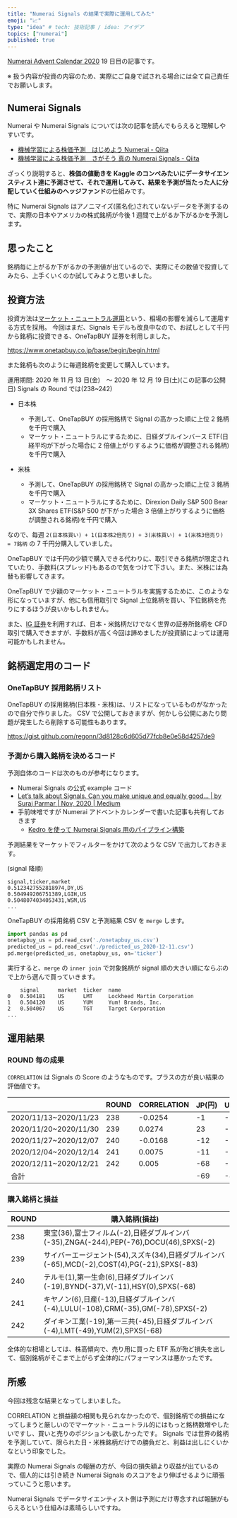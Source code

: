 ```yaml
---
title: "Numerai Signals の結果で実際に運用してみた"
emoji: "📈"
type: "idea" # tech: 技術記事 / idea: アイデア
topics: ["numerai"]
published: true
---
```


[Numerai Advent Calendar 2020](https://adventar.org/calendars/5031) 19 日目の記事です。

※ 扱う内容が投資の内容のため、実際にご自身で試される場合には全て自己責任でお願いします。

## Numerai Signals

Numerai や Numerai Signals については次の記事を読んでもらえると理解しやすいです。

- [機械学習による株価予測　はじめよう Numerai \- Qiita](https://qiita.com/blog_UKI/items/fb401725288e58c92bd6)
- [機械学習による株価予測　さがそう 真の Numerai Signals \- Qiita](https://qiita.com/blog_UKI/items/6f044b41819f1f003426)

ざっくり説明すると、**株価の値動きを Kaggle のコンペみたいにデータサイエンスティスト達に予測させて、それで運用してみて、結果を予測が当たった人に分配していく仕組みのヘッジファンド**の仕組みです。

特に Numerai Signals はアノニマイズ(匿名化)されていないデータを予測するので、実際の日本やアメリカの株式銘柄が今後 1 週間で上がるか下がるかを予測します。

## 思ったこと

銘柄毎に上がるか下がるかの予測値が出ているので、実際にその数値で投資してみたら、上手くいくのか試してみようと思いました。

## 投資方法

投資方法は[マーケット・ニュートラル運用](https://www.daiwa-am.co.jp/guide/term/ma/maake_1.html)という、相場の影響を減らして運用する方式を採用。
今回はまだ、Signals モデルも改良中なので、お試しとして千円から銘柄に投資できる、OneTapBUY 証券を利用しました。

https://www.onetapbuy.co.jp/base/begin/begin.html

また銘柄も次のように毎週銘柄を変更して購入しています。

運用期間: 2020 年 11 月 13 日(金)　～ 2020 年 12 月 19 日(土)(この記事の公開日)
Signals の Round では(238~242)

- 日本株

  - 予測して、OneTapBUY の採用銘柄で Signal の高かった順に上位 2 銘柄を千円で購入
  - マーケット・ニュートラルにするために、日経ダブルインバース ETF(日経平均が下がった場合に 2 倍値上がりするように価格が調整される銘柄)を千円で購入

- 米株
  - 予測して、OneTapBUY の採用銘柄で Signal の高かった順に上位 3 銘柄を千円で購入
  - マーケット・ニュートラルにするために、Direxion Daily S&P 500 Bear 3X Shares ETF(S&P 500 が下がった場合 3 倍値上がりするように価格が調整される銘柄)を千円で購入

なので、毎週 `2(日本株買い) + 1(日本株2倍売り) + 3(米株買い) + 1(米株3倍売り) = 7銘柄` の 7 千円分購入していました。

OneTapBUY では千円の少額で購入できる代わりに、取引できる銘柄が限定されていたり、手数料(スプレッド)もあるので気をつけて下さい。また、米株には為替も影響してきます。

OneTapBUY で少額のマーケット・ニュートラルを実施するために、このような形になっていますが、他にも信用取引で Signal 上位銘柄を買い、下位銘柄を売りにするほうが良いかもしれません。

また、[IG 証券](https://www.ig.com/jp/welcome-page)を利用すれば、日本・米銘柄だけでなく世界の証券所銘柄を CFD 取引で購入できますが、手数料が高く今回は諦めましたが投資額によっては運用可能かもしれません。

## 銘柄選定用のコード

### OneTapBUY 採用銘柄リスト

OneTapBUY の採用銘柄(日本株・米株)は、リストになっているものがなかったので自分で作りました。
CSV で公開しておきますが、何かしら公開にあたり問題が発生したら削除する可能性もあります。

https://gist.github.com/regonn/3d8128c6d605d77fcb8e0e58d4257de9

### 予測から購入銘柄を決めるコード

予測自体のコードは次のものが参考になります。

- Numerai Signals の公式 example コード
- [Let’s talk about Signals\. Can you make unique and equally good… \| by Suraj Parmar \| Nov, 2020 \| Medium](https://parmarsuraj99.medium.com/lets-talk-about-signals-841934f24450)
- 手前味噌ですが Numerai アドベントカレンダーで書いた記事も共有しておきます
  - [Kedro を使って Numerai Signals 用のパイプライン構築](https://zenn.dev/regonn/articles/kedro-numerai-signals)

予測結果をマーケットでフィルターをかけて次のような CSV で出力しておきます。

(signal 降順)

```
signal,ticker,market
0.5123427552818974,DY,US
0.504949206751389,LGIH,US
0.5048074034053431,WSM,US
...
```

OneTapBUY の採用銘柄 CSV と予測結果 CSV を `merge` します。

```python
import pandas as pd
onetapbuy_us = pd.read_csv('./onetapbuy_us.csv')
predicted_us = pd.read_csv('./predicted_us_2020-12-11.csv')
pd.merge(predicted_us, onetapbuy_us, on='ticker')
```

実行すると、`merge` の `inner join` で対象銘柄が signal 順の大きい順にならぶので上から選んで買っていきます。

```
	signal      market  ticker  name
0	0.504181    US	    LMT	    Lockheed Martin Corporation
1	0.504120    US	    YUM	    Yum! Brands, Inc.
2	0.504067    US	    TGT	    Target Corporation
...
```

## 運用結果

### ROUND 毎の成果

`CORRELATION` は Signals の Score のようなものです。プラスの方が良い結果の評価値です。

|                       | ROUND | CORRELATION | JP(円) | US(円) | ALL(円) |
| --------------------- | ----- | ----------- | ------ | ------ | ------- |
| 2020/11/13~2020/11/23 | 238   | -0.0254     | -1     | -276   | -277    |
| 2020/11/20~2020/11/30 | 239   | 0.0274      | 23     | -102   | -79     |
| 2020/11/27~2020/12/07 | 240   | -0.0168     | -12    | -116   | -128    |
| 2020/12/04~2020/12/14 | 241   | 0.0075      | -11    | -223   | -234    |
| 2020/12/11~2020/12/21 | 242   | 0.005       | -68    | -115   | -183    |
| 合計                  |       |             | -69    | -832   | -901    |

### 購入銘柄と損益

| ROUND | 購入銘柄(損益)                                                                              |
| ----- | ------------------------------------------------------------------------------------------- |
| 238   | 東宝(36),富士フィルム(-2),日経ダブルインバ(-35),ZNGA(-244),PEP(-76),DOCU(46),SPXS(-2)       |
| 239   | サイバーエージェント(54),スズキ(34),日経ダブルインバ(-65),MCD(-2),COST(4),PG(-21),SPXS(-83) |
| 240   | テルモ(1),第一生命(6),日経ダブルインバ(-19),BYND(-37),V(-11),HSY(0),SPXS(-68)               |
| 241   | キヤノン(6),日産(-13),日経ダブルインバ(-4),LULU(-108),CRM(-35),GM(-78),SPXS(-2)             |
| 242   | ダイキン工業(-19),第一三共(-45),日経ダブルインバ(-4),LMT(-49),YUM(2),SPXS(-68)              |

全体的な相場としては、株高傾向で、売り用に買った ETF 系が殆ど損失を出して、個別銘柄がそこまで上がらず全体的にパフォーマンスは悪かったです。

## 所感

今回は残念な結果となってしまいました。

CORRELATION と損益額の相関も見られなかったので、個別銘柄での損益になってしまうと厳しいのでマーケット・ニュートラル的にはもっと銘柄数増やしたいですし、買いと売りのポジションも欲しかったです。
Signals では世界の銘柄を予測していて、限られた日・米株銘柄だけでの勝負だと、利益は出しにくいかなという印象でした。

実際の Numerai Signals の報酬の方が、今回の損失額より収益が出ているので、個人的には引き続き Numerai Signals のスコアをより伸ばせるように頑張っていこうと思います。

Numerai Signals でデータサイエンティスト側は予測にだけ専念すれば報酬がもらえるという仕組みは素晴らしいですね。
